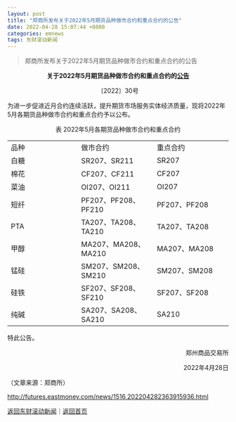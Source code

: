 ```yaml
---
layout: post
title: "郑商所发布关于2022年5月期货品种做市合约和重点合约的公告"
date: 2022-04-28 15:07:44 +0800
categories: emnews
tags: 东财滚动新闻
---
```

> 郑商所发布关于2022年5月期货品种做市合约和重点合约的公告

<p align="center"><strong>关于2022年5月期货品种做市合约和重点合约的<span id="Info.3332"><a href="http://data.eastmoney.com/notices/" class="infokey">公告</a></span></strong></p><p align="center">〔2022〕30号</p><p>为进一步促进近月合约连续活跃，提升期货市场服务实体经济质量，现将2022年5月各期货品种做市合约和重点合约予以公布。</p>
 <p align="center">表 2022年5月各期货品种做市合约和重点合约</p><table border="0" cellspacing="1" cellpadding="5" align="center" class="cms_autoformat_table"><tbody><tr><td width="190">品种</td><td width="190">做市合约</td><td width="189">重点合约</td></tr><tr><td width="190">白糖</td><td width="190">SR207、SR211</td><td width="189">SR207</td></tr><tr><td width="190">棉花</td><td width="190">CF207、CF211</td><td width="189">CF207</td></tr><tr><td width="190">菜油</td><td width="190">OI207、OI211</td><td width="189">OI207</td></tr><tr><td width="190">短纤</td><td width="190">PF207、PF208、PF210</td><td width="189">PF207、PF208</td></tr><tr><td width="190">PTA</td><td width="190">TA207、TA208、TA210</td><td width="189">TA207、TA208</td></tr><tr><td width="190">甲醇</td><td width="190">MA207、MA208、MA210</td><td width="189">MA207、MA208</td></tr><tr><td width="190">锰硅</td><td width="190">SM207、SM208、SM210</td><td width="189">SM207、SM208</td></tr><tr><td width="190">硅铁</td><td width="190">SF207、SF208、SF210</td><td width="189">SF207、SF208</td></tr><tr><td width="190">纯碱</td><td width="190">SA207、SA208、SA210</td><td width="189">SA210</td></tr></tbody></table>
 <p>特此公告。</p>
 <p style="text-align:right;">郑州商品交易所</p>
 <p style="text-align:right;">2022年4月28日</p><p class="em_media">（文章来源：郑商所）</p>

<http://futures.eastmoney.com/news/1516,202204282363915936.html>

[返回东财滚动新闻](//finews.withounder.com/emnews/)｜[返回首页](//finews.withounder.com/)